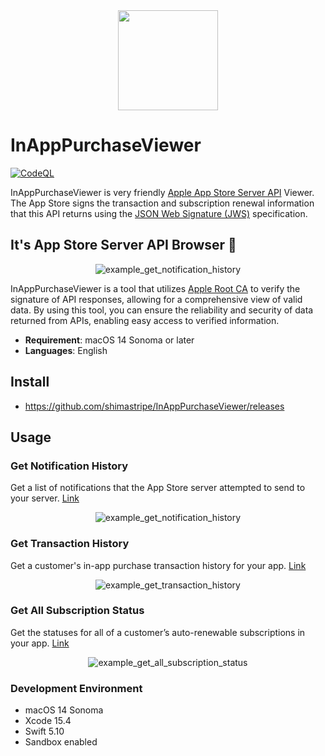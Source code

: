 <div align="center">
  <img src="https://github.com/shimastripe/InAppPurchaseViewer/assets/15936908/89f54830-47bb-4f6a-97a9-14d198ca68c1" width="160">
</div>

# InAppPurchaseViewer

[![CodeQL](https://github.com/shimastripe/InAppPurchaseViewer/actions/workflows/codeql-analysis.yml/badge.svg)](https://github.com/shimastripe/InAppPurchaseViewer/actions/workflows/codeql-analysis.yml)

InAppPurchaseViewer is very friendly [Apple App Store Server API](https://developer.apple.com/documentation/appstoreserverapi) Viewer.
The App Store signs the transaction and subscription renewal information that this API returns using the [JSON Web Signature (JWS)](https://datatracker.ietf.org/doc/html/rfc7515) specification.

## It's App Store Server API Browser 🚀

<div align="center">
  <img alt="example_get_notification_history" src="https://github.com/shimastripe/InAppPurchaseViewer/assets/15936908/18f36a80-dba8-4138-a942-331506e9b4dc">
</div>

InAppPurchaseViewer is a tool that utilizes [Apple Root CA](https://www.apple.com/certificateauthority/) to verify the signature of API responses, allowing for a comprehensive view of valid data.
By using this tool, you can ensure the reliability and security of data returned from APIs, enabling easy access to verified information.

- __Requirement__: macOS 14 Sonoma or later
- __Languages__: English

## Install

- https://github.com/shimastripe/InAppPurchaseViewer/releases

## Usage

### Get Notification History

Get a list of notifications that the App Store server attempted to send to your server. [Link](https://developer.apple.com/documentation/appstoreserverapi/get_notification_history)

<div align="center">
  <img alt="example_get_notification_history" src="https://github.com/shimastripe/InAppPurchaseViewer/assets/15936908/18f36a80-dba8-4138-a942-331506e9b4dc">
</div>

### Get Transaction History

Get a customer's in-app purchase transaction history for your app. [Link](https://developer.apple.com/documentation/appstoreserverapi/get_transaction_history)

<div align="center">
  <img alt="example_get_transaction_history" src="https://github.com/shimastripe/InAppPurchaseViewer/assets/15936908/939c90c3-7549-4d9c-ae8c-4b907360e59f">
</div>

### Get All Subscription Status

Get the statuses for all of a customer’s auto-renewable subscriptions in your app. [Link](https://developer.apple.com/documentation/appstoreserverapi/get_all_subscription_statuses)

<div align="center">
  <img alt="example_get_all_subscription_status" src="https://github.com/shimastripe/InAppPurchaseViewer/assets/15936908/fdbdc08f-e14c-4671-9191-dd8ffdee036a">
</div>

### Development Environment

- macOS 14 Sonoma
- Xcode 15.4
- Swift 5.10
- Sandbox enabled

